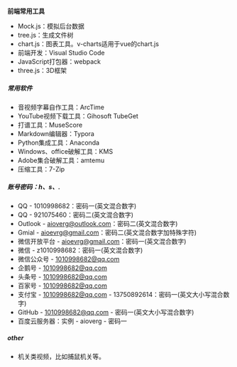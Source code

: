 **前端常用工具**

- Mock.js：模拟后台数据
- tree.js：生成文件树
- chart.js：图表工具。v-charts适用于vue的chart.js
- 前端开发：Visual Studio Code
- JavaScript打包器：webpack
- three.js：3D框架

##### 常用软件

- 音视频字幕自作工具：ArcTime
- YouTube视频下载工具：Gihosoft TubeGet
- 打谱工具：MuseScore
- Markdown编辑器：Typora
- Python集成工具：Anaconda
- Windows、office破解工具：KMS
- Adobe集合破解工具：amtemu
- 压缩工具：7-Zip

##### 账号密码：h、s、.

- QQ - 1010998682：密码一(英文混合数字)
- QQ - 921075460：密码二(英文混合数字)
- Outlook - aioverg@outlook.com：密码二(英文混合数字)
- Gmial - aioevrg@gmail.com：密码二(英文混合数字加特殊字符)
- 微信开放平台 - aioevrg@gmail.com：密码一(英文混合数字)
- 微信 - z1010998682：密码一(英文混合数字)
- 微信公众号 - 1010998682@qq.com
- 企鹅号 - 1010998682@qq.com
- 头条号 - 1010998682@qq.com
- 百家号 - 1010998682@qq.com
- 支付宝 - 1010998682@qq.com - 13750892614：密码一(英文大小写混合数字)
- GitHub - 1010998682@qq.com - 密码一(英文大小写混合数字)
- 百度云服务器：实例 - aioverg - 密码一

##### other

- 机关类视频，比如捕鼠机关等。